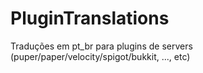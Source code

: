 # PluginTranslations
Traduções em pt_br para plugins de servers (puper/paper/velocity/spigot/bukkit, ..., etc)
